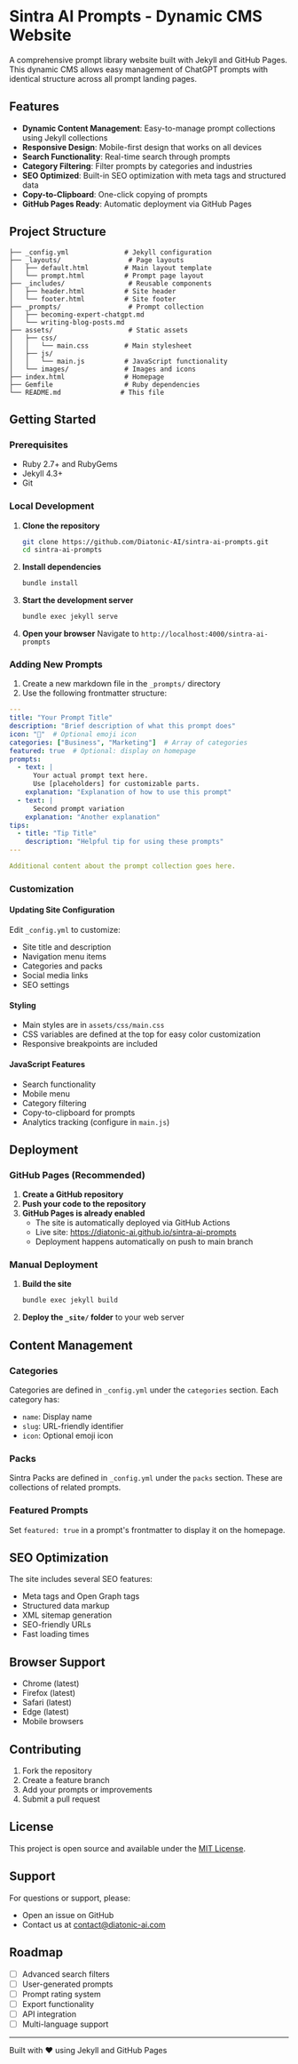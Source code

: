 # Sintra AI Prompts - Dynamic CMS Website

A comprehensive prompt library website built with Jekyll and GitHub Pages. This dynamic CMS allows easy management of ChatGPT prompts with identical structure across all prompt landing pages.

## Features

- **Dynamic Content Management**: Easy-to-manage prompt collections using Jekyll collections
- **Responsive Design**: Mobile-first design that works on all devices
- **Search Functionality**: Real-time search through prompts
- **Category Filtering**: Filter prompts by categories and industries
- **SEO Optimized**: Built-in SEO optimization with meta tags and structured data
- **Copy-to-Clipboard**: One-click copying of prompts
- **GitHub Pages Ready**: Automatic deployment via GitHub Pages

## Project Structure

```
├── _config.yml              # Jekyll configuration
├── _layouts/                 # Page layouts
│   ├── default.html         # Main layout template
│   └── prompt.html          # Prompt page layout
├── _includes/                # Reusable components
│   ├── header.html          # Site header
│   └── footer.html          # Site footer
├── _prompts/                 # Prompt collection
│   ├── becoming-expert-chatgpt.md
│   └── writing-blog-posts.md
├── assets/                   # Static assets
│   ├── css/
│   │   └── main.css         # Main stylesheet
│   ├── js/
│   │   └── main.js          # JavaScript functionality
│   └── images/              # Images and icons
├── index.html               # Homepage
├── Gemfile                  # Ruby dependencies
└── README.md               # This file
```

## Getting Started

### Prerequisites

- Ruby 2.7+ and RubyGems
- Jekyll 4.3+
- Git

### Local Development

1. **Clone the repository**
   ```bash
   git clone https://github.com/Diatonic-AI/sintra-ai-prompts.git
   cd sintra-ai-prompts
   ```

2. **Install dependencies**
   ```bash
   bundle install
   ```

3. **Start the development server**
   ```bash
   bundle exec jekyll serve
   ```

4. **Open your browser**
   Navigate to `http://localhost:4000/sintra-ai-prompts`

### Adding New Prompts

1. Create a new markdown file in the `_prompts/` directory
2. Use the following frontmatter structure:

```yaml
---
title: "Your Prompt Title"
description: "Brief description of what this prompt does"
icon: "🎯"  # Optional emoji icon
categories: ["Business", "Marketing"]  # Array of categories
featured: true  # Optional: display on homepage
prompts:
  - text: |
      Your actual prompt text here.
      Use [placeholders] for customizable parts.
    explanation: "Explanation of how to use this prompt"
  - text: |
      Second prompt variation
    explanation: "Another explanation"
tips:
  - title: "Tip Title"
    description: "Helpful tip for using these prompts"
---

Additional content about the prompt collection goes here.
```

### Customization

#### Updating Site Configuration

Edit `_config.yml` to customize:
- Site title and description
- Navigation menu items
- Categories and packs
- Social media links
- SEO settings

#### Styling

- Main styles are in `assets/css/main.css`
- CSS variables are defined at the top for easy color customization
- Responsive breakpoints are included

#### JavaScript Features

- Search functionality
- Mobile menu
- Category filtering
- Copy-to-clipboard for prompts
- Analytics tracking (configure in `main.js`)

## Deployment

### GitHub Pages (Recommended)

1. **Create a GitHub repository**
2. **Push your code to the repository**
3. **GitHub Pages is already enabled**
   - The site is automatically deployed via GitHub Actions
   - Live site: https://diatonic-ai.github.io/sintra-ai-prompts
   - Deployment happens automatically on push to main branch

### Manual Deployment

1. **Build the site**
   ```bash
   bundle exec jekyll build
   ```

2. **Deploy the `_site/` folder** to your web server

## Content Management

### Categories

Categories are defined in `_config.yml` under the `categories` section. Each category has:
- `name`: Display name
- `slug`: URL-friendly identifier
- `icon`: Optional emoji icon

### Packs

Sintra Packs are defined in `_config.yml` under the `packs` section. These are collections of related prompts.

### Featured Prompts

Set `featured: true` in a prompt's frontmatter to display it on the homepage.

## SEO Optimization

The site includes several SEO features:
- Meta tags and Open Graph tags
- Structured data markup
- XML sitemap generation
- SEO-friendly URLs
- Fast loading times

## Browser Support

- Chrome (latest)
- Firefox (latest)
- Safari (latest)
- Edge (latest)
- Mobile browsers

## Contributing

1. Fork the repository
2. Create a feature branch
3. Add your prompts or improvements
4. Submit a pull request

## License

This project is open source and available under the [MIT License](LICENSE).

## Support

For questions or support, please:
- Open an issue on GitHub
- Contact us at contact@diatonic-ai.com

## Roadmap

- [ ] Advanced search filters
- [ ] User-generated prompts
- [ ] Prompt rating system
- [ ] Export functionality
- [ ] API integration
- [ ] Multi-language support

---

Built with ❤️ using Jekyll and GitHub Pages

